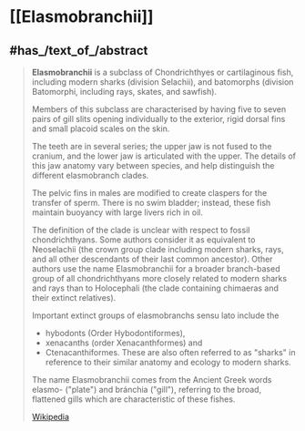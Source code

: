 
# [[Elasmobranchii]] 


## #has_/text_of_/abstract 


> **Elasmobranchii** is a subclass of Chondrichthyes or cartilaginous fish, 
> including modern sharks (division Selachii), 
> and batomorphs (division Batomorphi, including rays, skates, and sawfish). 
> 
> Members of this subclass are characterised by having five to seven pairs of gill slits 
> opening individually to the exterior, rigid dorsal fins and small placoid scales on the skin. 
> 
> The teeth are in several series; the upper jaw is not fused to the cranium, 
> and the lower jaw is articulated with the upper. 
> The details of this jaw anatomy vary between species, 
> and help distinguish the different elasmobranch clades. 
> 
> The pelvic fins in males are modified to create claspers for the transfer of sperm. 
> There is no swim bladder; instead, these fish maintain buoyancy with large livers rich in oil.
>
> The definition of the clade is unclear with respect to fossil chondrichthyans. 
> Some authors consider it as equivalent to Neoselachii (the crown group clade 
> including modern sharks, rays, and all other descendants of their last common ancestor). 
> Other authors use the name Elasmobranchii for a broader branch-based group of all chondrichthyans more closely related to modern sharks and rays than to Holocephali 
> (the clade containing chimaeras and their extinct relatives). 
> 
> Important extinct groups of elasmobranchs sensu lato include the 
> - hybodonts (Order Hybodontiformes), 
> - xenacanths (order Xenacanthformes) and 
> - Ctenacanthiformes. 
> These are also often referred to as "sharks" in reference to their similar anatomy and ecology to modern sharks.
>
> The name Elasmobranchii comes from the Ancient Greek words elasmo- ("plate") 
> and bránchia ("gill"), referring to the broad, flattened gills which are characteristic of these fishes.
>
> [Wikipedia](https://en.wikipedia.org/wiki/Elasmobranchii) 


